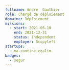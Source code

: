 ```yaml
---
fullname: Andre  Gauthier
role: Chargé de déploiement
domaine: Déploiement
missions:
  - start: 2021-06-10
    end: 2021-12-31
    status: independent
    employer: Scopyleft
startups:
  - ma-cantine-egalim
badges:
  - segur
---
```


